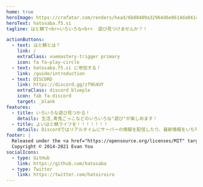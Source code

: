 ```yaml
---
home: true
heroImage: https://crafatar.com/renders/head/6b80409a32964d6e8614da041c5ec185
heroText: hatosaba.f5.si
tagline: はと鯖で<br>いろいろな<br>  遊び見つけませんか？！

actionButtons:
  - text: はと鯖とは？
    link: /
    extraClass: vuemastery-trigger primary
    icon: fa fa-play-circle
  - text: hatosaba.f5.si に参加する！
    link: /guide/introduction
  - text: DISCORD
    link: https://discord.gg/zf9G4UY
    extraClass: discord blueple
    icon: fab fa-discord
    target: _blank
features:
  - title: いろいろな遊び見つかる！
    details: 生活,青鬼ごっこなどのいろいろな"遊び"が楽しめます！
  - title: よいはと鯖ライフを！！！！！！！
    details: Discordではリアルタイムにサーバーの情報を配信したり、最新情報をいち早くゲットできたり、ほかのプレイヤーと交流したりできます。
footer: |
  Released under the <a href="https://opensource.org/licenses/MIT" target="_blank" rel="noopener">MIT License</a><br>
  Copyright © 2014-2021 Evan You
socialIcons:
  - type: GitHub
    link: https://github.com/hatosaba
  - type: Twitter
    link: https://twitter.com/hatoiroiro
---
```


<common-vuemastery-video-modal/>
